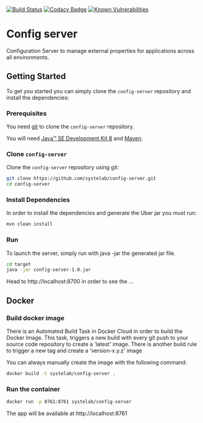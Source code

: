 [![Build Status](https://travis-ci.org/systelab/identity.svg?branch=master)](https://travis-ci.org/systelab/config-server)
[![Codacy Badge](https://api.codacy.com/project/badge/Grade/7ce4e563c45b4d09a975d61bed7d5d50)](https://www.codacy.com/app/systelab/config-server?utm_source=github.com&amp;utm_medium=referral&amp;utm_content=systelab/config-server&amp;utm_campaign=Badge_Grade)
[![Known Vulnerabilities](https://snyk.io/test/github/systelab/config-server/badge.svg?targetFile=pom.xml)](https://snyk.io/test/github/systelab/config-server?targetFile=pom.xml)

#  Config server

Configuration Server to manage external properties for applications across all environments.

## Getting Started

To get you started you can simply clone the `config-server` repository and install the dependencies:

### Prerequisites

You need [git][git] to clone the `config-server` repository.

You will need [Java™ SE Development Kit 8][jdk-download] and [Maven][maven].

### Clone `config-server`

Clone the `config-server` repository using git:

```bash
git clone https://github.com/systelab/config-server.git
cd config-server
```

### Install Dependencies

In order to install the dependencies and generate the Uber jar you must run:

```bash
mvn clean install
```

### Run

To launch the server, simply run with java -jar the generated jar file.

```bash
cd target
java -jar config-server-1.0.jar
```

Head to http://localhost:8700 in order to see the ...


## Docker

### Build docker image

There is an Automated Build Task in Docker Cloud in order to build the Docker Image. 
This task, triggers a new build with every git push to your source code repository to create a 'latest' image.
There is another build rule to trigger a new tag and create a 'version-x.y.z' image

You can always manually create the image with the following command:

```bash
docker build -t systelab/config-server . 
```

### Run the container

```bash
docker run -p 8761:8761 systelab/config-server
```

The app will be available at http://localhost:8761


[git]: https://git-scm.com/
[sboot]: https://projects.spring.io/spring-boot/
[maven]: https://maven.apache.org/download.cgi
[jdk-download]: http://www.oracle.com/technetwork/java/javase/downloads
[JEE]: http://www.oracle.com/technetwork/java/javaee/tech/index.html
